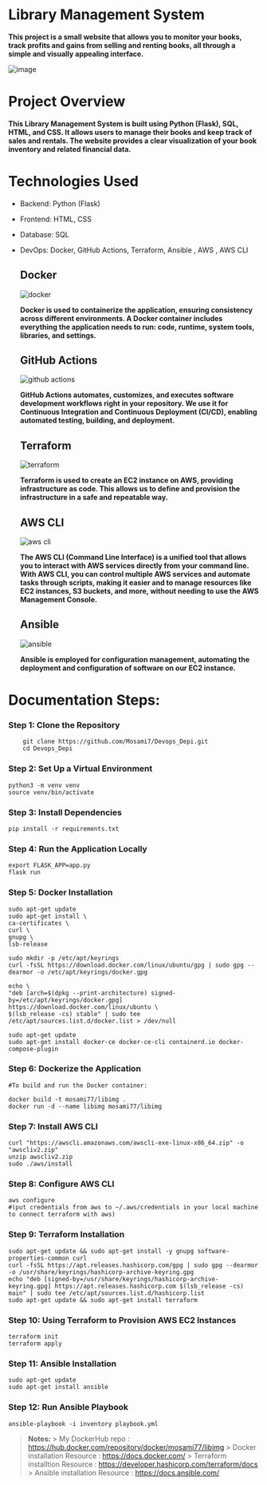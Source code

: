 # Library Management System
**This project is a small website that allows you to monitor your books, track profits and gains from selling and renting books, all through a simple and visually appealing interface.**

![image](https://github.com/user-attachments/assets/c3e3175b-3b2d-444f-aeb1-3554468180e3)

# Project Overview
**This Library Management System is built using Python (Flask), SQL, HTML, and CSS. It allows users to manage their books and keep track of sales and rentals. The website provides a clear visualization of your book inventory and related financial data.**

# Technologies Used
- Backend: Python (Flask)
- Frontend: HTML, CSS
- Database: SQL
- DevOps: Docker, GitHub Actions, Terraform, Ansible , AWS , AWS CLI

	## Docker
	![docker](https://github.com/user-attachments/assets/0141109b-92b2-4a5e-bf2a-e6e72cc140b9)

	**Docker is used to containerize the application, ensuring consistency across different environments. A Docker container includes everything the application needs to run: code, runtime, system tools, libraries, and settings.**

	## GitHub Actions
	![github actions](https://github.com/user-attachments/assets/78ad420c-2079-40d4-8e23-e947b2f3d030)

	**GitHub Actions automates, customizes, and executes software development workflows right in your repository. We use it for Continuous Integration and Continuous Deployment (CI/CD), enabling automated testing, building, and deployment.**

	## Terraform
	![terraform](https://github.com/user-attachments/assets/cd4c8ad7-0408-4b70-a4d6-2ec74c6531b9)

	**Terraform is used to create an EC2 instance on AWS, providing infrastructure as code. This allows us to define and provision the infrastructure in a safe and repeatable way.**
	
	## AWS CLI
	![aws cli](https://github.com/user-attachments/assets/aac46b76-4237-4eb6-9f32-8bb40d76b5a0)

	**The AWS CLI (Command Line Interface) is a unified tool that allows you to interact with AWS services directly from your command line. With AWS CLI, you can control multiple AWS services and automate tasks through scripts, making it 	easier and to manage resources like EC2 instances, S3 buckets, and more, without needing to use the AWS Management Console.**
	
	## Ansible
	![ansible](https://github.com/user-attachments/assets/c801ff06-8cec-4103-8cb6-189a7a5ddb46)

	**Ansible is employed for configuration management, automating the deployment and configuration of software on our EC2 instance.**

# Documentation Steps:
 ### Step 1: Clone the Repository
		git clone https://github.com/Mosami7/Devops_Depi.git
		cd Devops_Depi

 ### Step 2: Set Up a Virtual Environment
	python3 -m venv venv
	source venv/bin/activate

 ### Step 3: Install Dependencies
	pip install -r requirements.txt

 ### Step 4: Run the Application Locally
	export FLASK_APP=app.py
	flask run

 ### Step 5: Docker Installation
	sudo apt-get update
	sudo apt-get install \
    ca-certificates \
    curl \
    gnupg \
    lsb-release

	sudo mkdir -p /etc/apt/keyrings
	curl -fsSL https://download.docker.com/linux/ubuntu/gpg | sudo gpg --dearmor -o /etc/apt/keyrings/docker.gpg

	echo \
  	"deb [arch=$(dpkg --print-architecture) signed-by=/etc/apt/keyrings/docker.gpg] https://download.docker.com/linux/ubuntu \
  	$(lsb_release -cs) stable" | sudo tee /etc/apt/sources.list.d/docker.list > /dev/null

	sudo apt-get update
	sudo apt-get install docker-ce docker-ce-cli containerd.io docker-compose-plugin

 ### Step 6: Dockerize the Application
	#To build and run the Docker container:

	docker build -t mosami77/libimg .
	docker run -d --name libimg mosami77/libimg

 ### Step 7: Install AWS CLI
	curl "https://awscli.amazonaws.com/awscli-exe-linux-x86_64.zip" -o "awscliv2.zip"
	unzip awscliv2.zip
	sudo ./aws/install

 ### Step 8: Configure AWS CLI
	aws configure
	#(put credentials from aws to ~/.aws/credentials in your local machine to connect terraform with aws)

 ### Step 9: Terraform Installation
	sudo apt-get update && sudo apt-get install -y gnupg software-properties-common curl
	curl -fsSL https://apt.releases.hashicorp.com/gpg | sudo gpg --dearmor -o /usr/share/keyrings/hashicorp-archive-keyring.gpg
	echo "deb [signed-by=/usr/share/keyrings/hashicorp-archive-keyring.gpg] https://apt.releases.hashicorp.com $(lsb_release -cs) main" | sudo tee /etc/apt/sources.list.d/hashicorp.list
	sudo apt-get update && sudo apt-get install terraform

 ### Step 10: Using Terraform to Provision AWS EC2 Instances
	terraform init
	terraform apply

 ### Step 11: Ansible Installation
	sudo apt-get update
	sudo apt-get install ansible

 ### Step 12: Run Ansible Playbook
	ansible-playbook -i inventory playbook.yml

 > **Notes:**
	> My DockerHub repo : https://hub.docker.com/repository/docker/mosami77/libimg
	> Docker installation Resource : https://docs.docker.com/
	> Terraform installtion Resource : https://developer.hashicorp.com/terraform/docs
	> Ansible installation Resource : https://docs.ansible.com/
